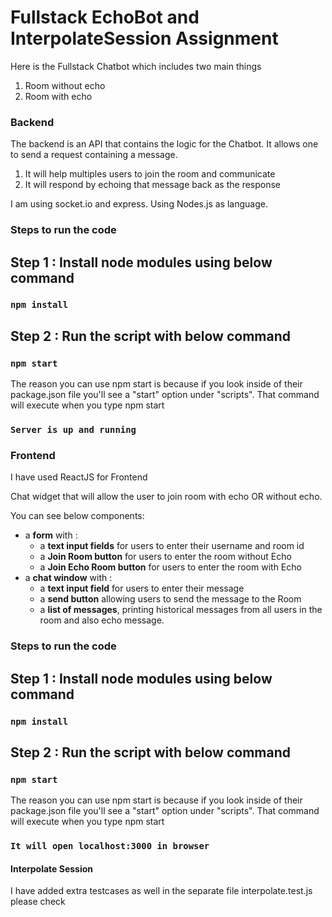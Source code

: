 # Fullstack EchoBot and InterpolateSession Assignment

Here is the Fullstack Chatbot which includes two main things 
 1. Room without echo
 2. Room with echo


### Backend

The backend is an API that contains the logic for the Chatbot. It allows one to send a request containing a message.

1. It will help multiples users to join the room and communicate
2. It will respond by echoing that message back as the response

I am using socket.io and express.
Using Nodes.js as language.

### Steps to run the code 

## Step 1 : Install node modules using below command
### `npm install`

## Step 2 : Run the script with below command
### `npm start`     
The reason you can use npm start is because if you look inside of their package.json file you'll see a "start" option under "scripts". That command will execute when you type npm start

### `Server is up and running`  


### Frontend

I have used ReactJS for Frontend

Chat widget that will allow the user to join room with echo OR without echo.

You can see below components:
- a **form** with :
    - a **text input fields** for users to enter their username and room id
    - a **Join Room button** for users to enter the room without Echo
    - a **Join Echo Room button** for users to enter the room with Echo
- a **chat window** with :
    - a **text input field** for users to enter their message
    - a **send button** allowing users to send the message to the Room
    - a **list of messages**, printing historical messages from all users in the room and also echo message.

### Steps to run the code 

## Step 1 : Install node modules using below command
### `npm install`

## Step 2 : Run the script with below command
### `npm start`     
The reason you can use npm start is because if you look inside of their package.json file you'll see a "start" option under "scripts". That command will execute when you type npm start

### `It will open localhost:3000 in browser` 


#### Interpolate Session

I have added extra testcases as well in the separate file interpolate.test.js please check 





